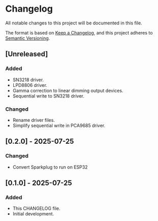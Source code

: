 # Changelog

All notable changes to this project will be documented in this file.

The format is based on [Keep a Changelog](https://keepachangelog.com/en/1.1.0/),
and this project adheres to [Semantic Versioning](https://semver.org/spec/v2.0.0.html).

## [Unreleased]

### Added

- SN3218 driver.
- LPD8806 driver.
- Gamma correction to linear dimming output devices.
- Sequential write to SN3218 driver.

### Changed

- Rename driver files.
- Simplify sequential write in PCA9685 driver.

## [0.2.0] - 2025-07-25

### Changed

- Convert Sparkplug to run on ESP32

## [0.1.0] - 2025-07-25

### Added

- This CHANGELOG file.
- Initial development.
